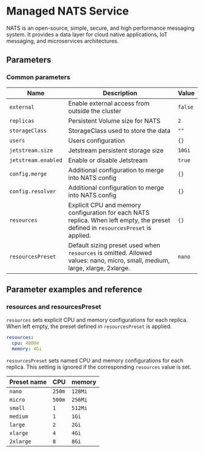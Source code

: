 # Managed NATS Service

NATS is an open-source, simple, secure, and high performance messaging system.
It provides a data layer for cloud native applications, IoT messaging, and microservices architectures.

## Parameters

### Common parameters

| Name                | Description                                                                                                                       | Value   |
| ------------------- | --------------------------------------------------------------------------------------------------------------------------------- | ------- |
| `external`          | Enable external access from outside the cluster                                                                                   | `false` |
| `replicas`          | Persistent Volume size for NATS                                                                                                   | `2`     |
| `storageClass`      | StorageClass used to store the data                                                                                               | `""`    |
| `users`             | Users configuration                                                                                                               | `{}`    |
| `jetstream.size`    | Jetstream persistent storage size                                                                                                 | `10Gi`  |
| `jetstream.enabled` | Enable or disable Jetstream                                                                                                       | `true`  |
| `config.merge`      | Additional configuration to merge into NATS config                                                                                | `{}`    |
| `config.resolver`   | Additional configuration to merge into NATS config                                                                                | `{}`    |
| `resources`         | Explicit CPU and memory configuration for each NATS replica. When left empty, the preset defined in `resourcesPreset` is applied. | `{}`    |
| `resourcesPreset`   | Default sizing preset used when `resources` is omitted. Allowed values: nano, micro, small, medium, large, xlarge, 2xlarge.       | `nano`  |

## Parameter examples and reference

### resources and resourcesPreset

`resources` sets explicit CPU and memory configurations for each replica.
When left empty, the preset defined in `resourcesPreset` is applied.

```yaml
resources:
  cpu: 4000m
  memory: 4Gi
```

`resourcesPreset` sets named CPU and memory configurations for each replica.
This setting is ignored if the corresponding `resources` value is set.

| Preset name | CPU    | memory  |
|-------------|--------|---------|
| `nano`      | `250m` | `128Mi` |
| `micro`     | `500m` | `256Mi` |
| `small`     | `1`    | `512Mi` |
| `medium`    | `1`    | `1Gi`   |
| `large`     | `2`    | `2Gi`   |
| `xlarge`    | `4`    | `4Gi`   |
| `2xlarge`   | `8`    | `8Gi`   |

